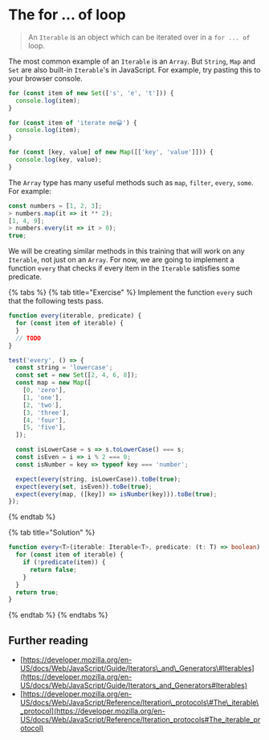 # The for ... of loop

> An `Iterable` is an object which can be iterated over in a `for ... of` loop.

The most common example of an `Iterable` is an `Array`. But `String`, `Map` and `Set` are also built-in `Iterable`'s in JavaScript. For example, try pasting this to your browser console.

```typescript
for (const item of new Set(['s', 'e', 't'])) {
  console.log(item);
}

for (const item of 'iterate me😀') {
  console.log(item);
}

for (const [key, value] of new Map([['key', 'value']])) {
  console.log(key, value);
}
```

The `Array` type has many useful methods such as `map`, `filter`, `every`, `some`. For example:

```typescript
const numbers = [1, 2, 3];
> numbers.map(it => it ** 2);
[1, 4, 9];
> numbers.every(it => it > 0);
true;
```

We will be creating similar methods in this training that will work on any `Iterable`, not just on an `Array`. For now, we are going to implement a function `every` that checks if every item in the `Iterable` satisfies some predicate.

{% tabs %}
{% tab title="Exercise" %}
Implement the function `every` such that the following tests pass.

```typescript
function every(iterable, predicate) {
  for (const item of iterable) {
  }
  // TODO
}

test('every', () => {
  const string = 'lowercase';
  const set = new Set([2, 4, 6, 8]);
  const map = new Map([
    [0, 'zero'],
    [1, 'one'],
    [2, 'two'],
    [3, 'three'],
    [4, 'four'],
    [5, 'five'],
  ]);

  const isLowerCase = s => s.toLowerCase() === s;
  const isEven = i => i % 2 === 0;
  const isNumber = key => typeof key === 'number';

  expect(every(string, isLowerCase)).toBe(true);
  expect(every(set, isEven)).toBe(true);
  expect(every(map, ([key]) => isNumber(key))).toBe(true);
});
```
{% endtab %}

{% tab title="Solution" %}
```typescript
function every<T>(iterable: Iterable<T>, predicate: (t: T) => boolean) {
  for (const item of iterable) {
    if (!predicate(item)) {
      return false;
    }
  }
  return true;
}
```
{% endtab %}
{% endtabs %}

## Further reading

* [https://developer.mozilla.org/en-US/docs/Web/JavaScript/Guide/Iterators\_and\_Generators\#Iterables](https://developer.mozilla.org/en-US/docs/Web/JavaScript/Guide/Iterators_and_Generators#Iterables)
* [https://developer.mozilla.org/en-US/docs/Web/JavaScript/Reference/Iteration\_protocols\#The\_iterable\_protocol](https://developer.mozilla.org/en-US/docs/Web/JavaScript/Reference/Iteration_protocols#The_iterable_protocol)

